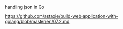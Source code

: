 handling json in Go

https://github.com/astaxie/build-web-application-with-golang/blob/master/en/07.2.md
